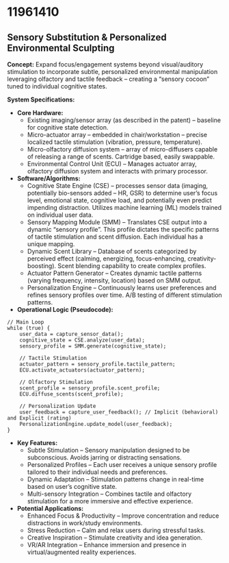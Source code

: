 # 11961410

## Sensory Substitution & Personalized Environmental Sculpting

**Concept:** Expand focus/engagement systems beyond visual/auditory stimulation to incorporate subtle, personalized environmental manipulation leveraging olfactory and tactile feedback – creating a “sensory cocoon” tuned to individual cognitive states.

**System Specifications:**

*   **Core Hardware:**
    *   Existing imaging/sensor array (as described in the patent) – baseline for cognitive state detection.
    *   Micro-actuator array – embedded in chair/workstation – precise localized tactile stimulation (vibration, pressure, temperature).
    *   Micro-olfactory diffusion system – array of micro-diffusers capable of releasing a range of scents. Cartridge based, easily swappable.
    *   Environmental Control Unit (ECU) – Manages actuator array, olfactory diffusion system and interacts with primary processor.
*   **Software/Algorithms:**
    *   Cognitive State Engine (CSE) – processes sensor data (imaging, potentially bio-sensors added – HR, GSR) to determine user’s focus level, emotional state, cognitive load, and potentially even predict impending distraction. Utilizes machine learning (ML) models trained on individual user data.
    *   Sensory Mapping Module (SMM) – Translates CSE output into a dynamic “sensory profile”. This profile dictates the specific patterns of tactile stimulation and scent diffusion.  Each individual has a unique mapping.
    *   Dynamic Scent Library – Database of scents categorized by perceived effect (calming, energizing, focus-enhancing, creativity-boosting).  Scent blending capability to create complex profiles.
    *   Actuator Pattern Generator – Creates dynamic tactile patterns (varying frequency, intensity, location) based on SMM output.
    *   Personalization Engine – Continuously learns user preferences and refines sensory profiles over time.  A/B testing of different stimulation patterns.
*   **Operational Logic (Pseudocode):**

```
// Main Loop
while (true) {
    user_data = capture_sensor_data();
    cognitive_state = CSE.analyze(user_data);
    sensory_profile = SMM.generate(cognitive_state);

    // Tactile Stimulation
    actuator_pattern = sensory_profile.tactile_pattern;
    ECU.activate_actuators(actuator_pattern);

    // Olfactory Stimulation
    scent_profile = sensory_profile.scent_profile;
    ECU.diffuse_scents(scent_profile);

    // Personalization Update
    user_feedback = capture_user_feedback(); // Implicit (behavioral) and Explicit (rating)
    PersonalizationEngine.update_model(user_feedback);
}
```

*   **Key Features:**
    *   Subtle Stimulation – Sensory manipulation designed to be subconscious. Avoids jarring or distracting sensations.
    *   Personalized Profiles – Each user receives a unique sensory profile tailored to their individual needs and preferences.
    *   Dynamic Adaptation – Stimulation patterns change in real-time based on user’s cognitive state.
    *   Multi-sensory Integration – Combines tactile and olfactory stimulation for a more immersive and effective experience.
*   **Potential Applications:**
    *   Enhanced Focus & Productivity – Improve concentration and reduce distractions in work/study environments.
    *   Stress Reduction – Calm and relax users during stressful tasks.
    *   Creative Inspiration – Stimulate creativity and idea generation.
    *   VR/AR Integration – Enhance immersion and presence in virtual/augmented reality experiences.